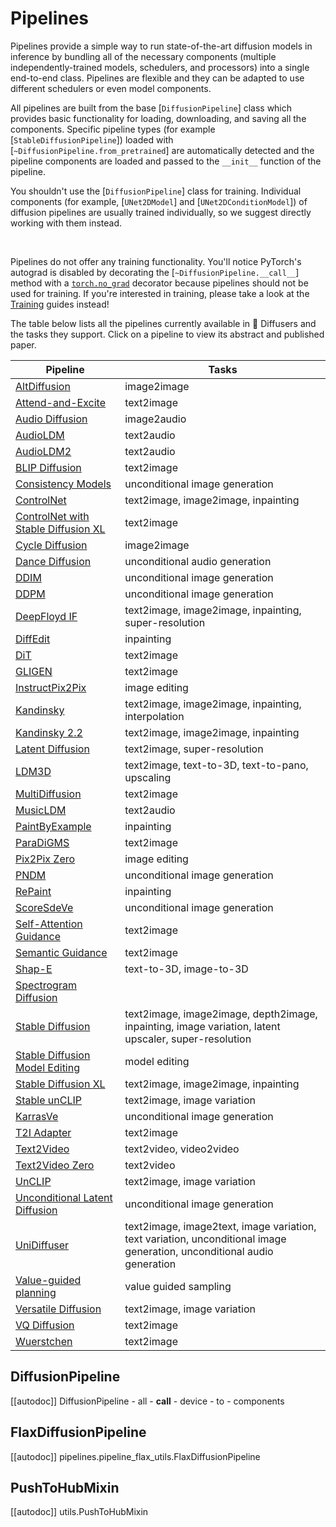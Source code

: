 <!--Copyright 2023 The HuggingFace Team. All rights reserved.

Licensed under the Apache License, Version 2.0 (the "License"); you may not use this file except in compliance with
the License. You may obtain a copy of the License at

http://www.apache.org/licenses/LICENSE-2.0

Unless required by applicable law or agreed to in writing, software distributed under the License is distributed on
an "AS IS" BASIS, WITHOUT WARRANTIES OR CONDITIONS OF ANY KIND, either express or implied. See the License for the
specific language governing permissions and limitations under the License.
-->

# Pipelines

Pipelines provide a simple way to run state-of-the-art diffusion models in inference by bundling all of the necessary components (multiple independently-trained models, schedulers, and processors) into a single end-to-end class. Pipelines are flexible and they can be adapted to use different schedulers or even model components.

All pipelines are built from the base [`DiffusionPipeline`] class which provides basic functionality for loading, downloading, and saving all the components. Specific pipeline types (for example [`StableDiffusionPipeline`]) loaded with [`~DiffusionPipeline.from_pretrained`] are automatically detected and the pipeline components are loaded and passed to the `__init__` function of the pipeline.

<Tip warning={true}>

You shouldn't use the [`DiffusionPipeline`] class for training. Individual components (for example, [`UNet2DModel`] and [`UNet2DConditionModel`]) of diffusion pipelines are usually trained individually, so we suggest directly working with them instead.

<br>

Pipelines do not offer any training functionality. You'll notice PyTorch's autograd is disabled by decorating the [`~DiffusionPipeline.__call__`] method with a [`torch.no_grad`](https://pytorch.org/docs/stable/generated/torch.no_grad.html) decorator because pipelines should not be used for training. If you're interested in training, please take a look at the [Training](../../training/overview) guides instead!

</Tip>

The table below lists all the pipelines currently available in 🤗 Diffusers and the tasks they support. Click on a pipeline to view its abstract and published paper.

| Pipeline | Tasks |
|---|---|
| [AltDiffusion](alt_diffusion) | image2image |
| [Attend-and-Excite](attend_and_excite) | text2image |
| [Audio Diffusion](audio_diffusion) | image2audio |
| [AudioLDM](audioldm) | text2audio |
| [AudioLDM2](audioldm2) | text2audio |
| [BLIP Diffusion](blip_diffusion) | text2image |
| [Consistency Models](consistency_models) | unconditional image generation |
| [ControlNet](controlnet) | text2image, image2image, inpainting |
| [ControlNet with Stable Diffusion XL](controlnet_sdxl) | text2image |
| [Cycle Diffusion](cycle_diffusion) | image2image |
| [Dance Diffusion](dance_diffusion) | unconditional audio generation |
| [DDIM](ddim) | unconditional image generation |
| [DDPM](ddpm) | unconditional image generation |
| [DeepFloyd IF](deepfloyd_if) | text2image, image2image, inpainting, super-resolution |
| [DiffEdit](diffedit) | inpainting |
| [DiT](dit) | text2image |
| [GLIGEN](gligen) | text2image |
| [InstructPix2Pix](pix2pix) | image editing |
| [Kandinsky](kandinsky) | text2image, image2image, inpainting, interpolation |
| [Kandinsky 2.2](kandinsky_v22) | text2image, image2image, inpainting |
| [Latent Diffusion](latent_diffusion) | text2image, super-resolution |
| [LDM3D](stable_diffusion/ldm3d_diffusion) | text2image, text-to-3D, text-to-pano, upscaling |
| [MultiDiffusion](panorama) | text2image |
| [MusicLDM](musicldm) | text2audio |
| [PaintByExample](paint_by_example) | inpainting |
| [ParaDiGMS](paradigms) | text2image |
| [Pix2Pix Zero](pix2pix_zero) | image editing |
| [PNDM](pndm) | unconditional image generation |
| [RePaint](repaint) | inpainting |
| [ScoreSdeVe](score_sde_ve) | unconditional image generation |
| [Self-Attention Guidance](self_attention_guidance) | text2image |
| [Semantic Guidance](semantic_stable_diffusion) | text2image |
| [Shap-E](shap_e) | text-to-3D, image-to-3D |
| [Spectrogram Diffusion](spectrogram_diffusion) |  |
| [Stable Diffusion](stable_diffusion/overview) | text2image, image2image, depth2image, inpainting, image variation, latent upscaler, super-resolution |
| [Stable Diffusion Model Editing](model_editing) | model editing |
| [Stable Diffusion XL](stable_diffusion_xl) | text2image, image2image, inpainting |
| [Stable unCLIP](stable_unclip) | text2image, image variation |
| [KarrasVe](karras_ve) | unconditional image generation |
| [T2I Adapter](adapter) | text2image |
| [Text2Video](text_to_video) | text2video, video2video |
| [Text2Video Zero](text_to_video_zero) | text2video |
| [UnCLIP](unclip) | text2image, image variation |
| [Unconditional Latent Diffusion](latent_diffusion_uncond) | unconditional image generation |
| [UniDiffuser](unidiffuser) | text2image, image2text, image variation, text variation, unconditional image generation, unconditional audio generation |
| [Value-guided planning](value_guided_sampling) | value guided sampling |
| [Versatile Diffusion](versatile_diffusion) | text2image, image variation |
| [VQ Diffusion](vq_diffusion) | text2image |
| [Wuerstchen](wuerstchen) | text2image |

## DiffusionPipeline

[[autodoc]] DiffusionPipeline
	- all
	- __call__
	- device
	- to
	- components

## FlaxDiffusionPipeline

[[autodoc]] pipelines.pipeline_flax_utils.FlaxDiffusionPipeline

## PushToHubMixin

[[autodoc]] utils.PushToHubMixin

